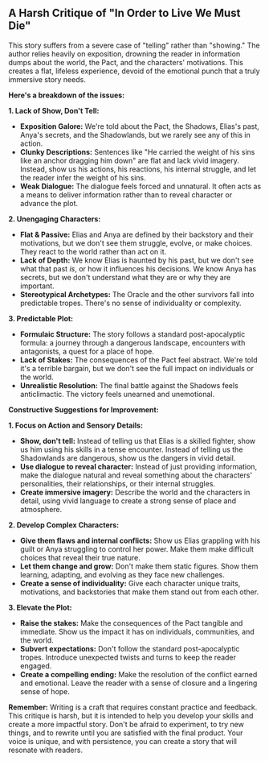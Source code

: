 ## A Harsh Critique of "In Order to Live We Must Die"

This story suffers from a severe case of "telling" rather than "showing."  The author relies heavily on exposition, drowning the reader in information dumps about the world, the Pact, and the characters' motivations.  This creates a flat, lifeless experience, devoid of the emotional punch that a truly immersive story needs.

**Here's a breakdown of the issues:**

**1.  Lack of Show, Don't Tell:**

* **Exposition Galore:** We're told about the Pact, the Shadows, Elias's past, Anya's secrets, and the Shadowlands, but we rarely see any of this in action.  
* **Clunky Descriptions:**  Sentences like "He carried the weight of his sins like an anchor dragging him down" are flat and lack vivid imagery.  Instead, show us his actions, his reactions, his internal struggle, and let the reader infer the weight of his sins.
* **Weak Dialogue:** The dialogue feels forced and unnatural.  It often acts as a means to deliver information rather than to reveal character or advance the plot.

**2.  Unengaging Characters:**

* **Flat & Passive:** Elias and Anya are defined by their backstory and their motivations, but we don't see them struggle, evolve, or make choices.  They react to the world rather than act on it.  
* **Lack of Depth:**  We know Elias is haunted by his past, but we don't see what that past *is*, or how it influences his decisions. We know Anya has secrets, but we don't understand what they are or why they are important. 
* **Stereotypical Archetypes:** The Oracle and the other survivors fall into predictable tropes.  There's no sense of individuality or complexity.

**3.  Predictable Plot:**

* **Formulaic Structure:** The story follows a standard post-apocalyptic formula: a journey through a dangerous landscape, encounters with antagonists, a quest for a place of hope. 
* **Lack of Stakes:** The consequences of the Pact feel abstract. We're told it's a terrible bargain, but we don't see the full impact on individuals or the world.  
* **Unrealistic Resolution:**  The final battle against the Shadows feels anticlimactic. The victory feels unearned and unemotional.

**Constructive Suggestions for Improvement:**

**1.  Focus on Action and Sensory Details:**

* **Show, don't tell:**  Instead of telling us that Elias is a skilled fighter, show us him using his skills in a tense encounter. Instead of telling us the Shadowlands are dangerous, show us the dangers in vivid detail.
* **Use dialogue to reveal character:**  Instead of just providing information, make the dialogue natural and reveal something about the characters' personalities, their relationships, or their internal struggles.
* **Create immersive imagery:** Describe the world and the characters in detail, using vivid language to create a strong sense of place and atmosphere.

**2.  Develop Complex Characters:**

* **Give them flaws and internal conflicts:**  Show us Elias grappling with his guilt or Anya struggling to control her power. Make them make difficult choices that reveal their true nature. 
* **Let them change and grow:** Don't make them static figures.  Show them learning, adapting, and evolving as they face new challenges. 
* **Create a sense of individuality:** Give each character unique traits, motivations, and backstories that make them stand out from each other.

**3.  Elevate the Plot:**

* **Raise the stakes:** Make the consequences of the Pact tangible and immediate. Show us the impact it has on individuals, communities, and the world.  
* **Subvert expectations:**  Don't follow the standard post-apocalyptic tropes.  Introduce unexpected twists and turns to keep the reader engaged.
* **Create a compelling ending:** Make the resolution of the conflict earned and emotional.  Leave the reader with a sense of closure and a lingering sense of hope.

**Remember:**  Writing is a craft that requires constant practice and feedback.  This critique is harsh, but it is intended to help you develop your skills and create a more impactful story.  Don't be afraid to experiment, to try new things, and to rewrite until you are satisfied with the final product.  Your voice is unique, and with persistence, you can create a story that will resonate with readers. 
